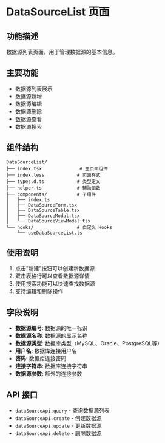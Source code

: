 # DataSourceList 页面

## 功能描述

数据源列表页面，用于管理数据源的基本信息。

## 主要功能

- 数据源列表展示
- 数据源新增
- 数据源编辑
- 数据源删除
- 数据源查看
- 数据源搜索

## 组件结构

```
DataSourceList/
├── index.tsx              # 主页面组件
├── index.less            # 页面样式
├── types.d.ts            # 类型定义
├── helper.ts             # 辅助函数
├── components/           # 子组件
│   ├── index.ts
│   ├── DataSourceForm.tsx
│   ├── DataSourceTable.tsx
│   ├── DataSourceModal.tsx
│   └── DataSourceViewModal.tsx
└── hooks/                # 自定义 Hooks
    └── useDataSourceList.ts
```

## 使用说明

1. 点击"新建"按钮可以创建新数据源
2. 双击表格行可以查看数据源详情
3. 使用搜索功能可以快速查找数据源
4. 支持编辑和删除操作

## 字段说明

- **数据源编号**: 数据源的唯一标识
- **数据源名称**: 数据源的显示名称
- **数据源类型**: 数据库类型（MySQL、Oracle、PostgreSQL等）
- **用户名**: 数据库连接用户名
- **密码**: 数据库连接密码
- **连接字符串**: 数据库连接字符串
- **数据源参数**: 额外的连接参数

## API 接口

- `dataSourceApi.query` - 查询数据源列表
- `dataSourceApi.create` - 创建数据源
- `dataSourceApi.update` - 更新数据源
- `dataSourceApi.delete` - 删除数据源

